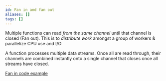 ```yaml
---
id: Fan in and fan out
aliases: []
tags: []
---
```


Multiple functions can read _from the same channel_ until that channel is closed
(Fan out). This is to _distribute work_ amongst a group of workers & parallelize
CPU use and I/O

A function processes multiple data streams. Once all are read through, their
channels are combined instantly onto a single channel that closes once all
streams have closed.

[Fan in code example](./fan_in.go)
